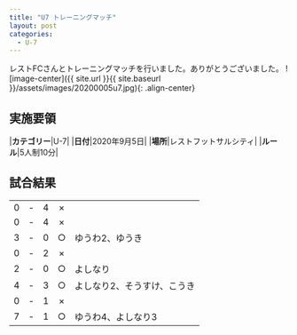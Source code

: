 ```yaml
---
title: "U7 トレーニングマッチ"
layout: post
categories:
  - U-7
---
```


レストFCさんとトレーニングマッチを行いました。ありがとうございました。
![image-center]({{ site.url }}{{ site.baseurl }}/assets/images/20200005u7.jpg){: .align-center}

## 実施要領

|**カテゴリー**|U-7|
|**日付**|2020年9月5日|
|**場所**|レストフットサルシティ|
|**ルール**|5人制10分|


## 試合結果

|    |   |    |         |    |
|:--:|:-:|:--:|:--:|:--------|
|    0| - |   4|×||
|    0| - |   4|×||
|    3| - |   0|○|ゆうわ2、ゆうき |
|    0|- |   2|×||
|    2| - |   0|○|よしなり|
|    4| - |   3|○|よしなり2、そうすけ、こうき|
|    0| - |   1|×||
|    7| - |   1|○|ゆうわ4、よしなり3|
